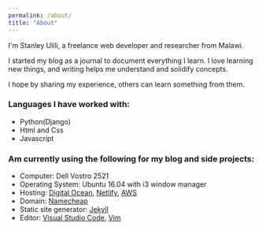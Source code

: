 ```yaml
---
permalink: /about/
title: "About"
---
```


I'm Stanley Ulili, a freelance web developer and researcher from Malawi.

I started my blog as a journal to document everything I learn. I love learning new things, and  writing  helps me understand and solidify  concepts.

I hope by sharing my experience, others can learn something from them.

### Languages I have worked with:
- Python(Django)
- Html and Css
- Javascript

### Am currently using the following for my blog and side projects:
- Computer: Dell Vostro 2521
- Operating System: Ubuntu 16.04 with i3 window manager
- Hosting: [Digital Ocean](https://m.do.co/c/57b126b1f12f), [Netlify](https://www.netlify.com/), [AWS](https://aws.amazon.com/)
- Domain: [Namecheap](https://namecheap.pxf.io/rqPbv)
- Static site generator: [Jekyll](https://jekyllrb.com/)
- Editor: [Visual Studio Code](https://code.visualstudio.com/), [Vim](https://www.vim.org/)
